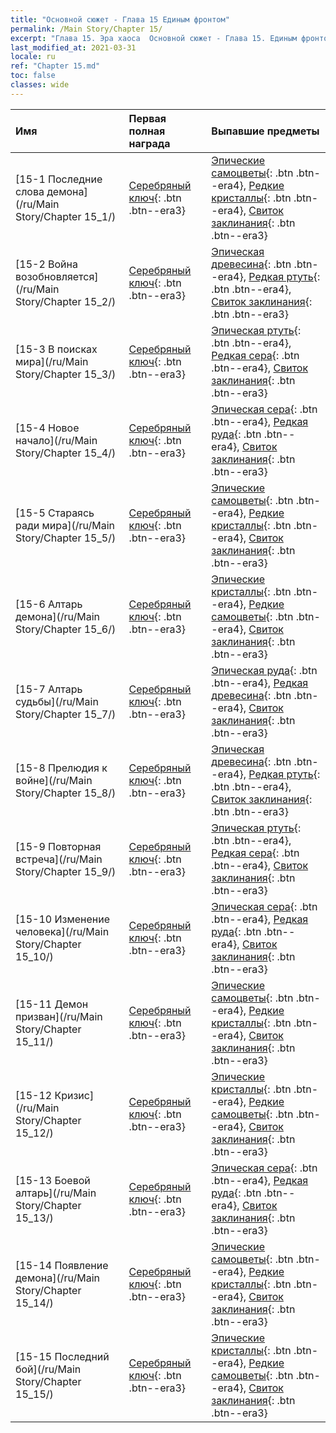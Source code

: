```yaml
---
title: "Основной сюжет - Глава 15 Единым фронтом"
permalink: /Main Story/Chapter 15/
excerpt: "Глава 15. Эра хаоса  Основной сюжет - Глава 15. Единым фронтом"
last_modified_at: 2021-03-31
locale: ru
ref: "Chapter 15.md"
toc: false
classes: wide
---
```


  | Имя |  Первая полная награда | Выпавшие предметы |
  |:------------|:------------|:------------| 
  | [15-1 Последние слова демона](/ru/Main Story/Chapter 15_1/) | [Серебряный ключ](/ru/Items/con_693/){: .btn .btn--era3} | [Эпические самоцветы](/ru/Items/mat_51/){: .btn .btn--era4}, [Редкие кристаллы](/ru/Items/mat_45/){: .btn .btn--era4}, [Свиток заклинания](/ru/Items/con_694/){: .btn .btn--era3} |
  | [15-2 Война возобновляется](/ru/Main Story/Chapter 15_2/) | [Серебряный ключ](/ru/Items/con_693/){: .btn .btn--era3} | [Эпическая древесина](/ru/Items/mat_48/){: .btn .btn--era4}, [Редкая ртуть](/ru/Items/mat_42/){: .btn .btn--era4}, [Свиток заклинания](/ru/Items/con_694/){: .btn .btn--era3} |
  | [15-3 В поисках мира](/ru/Main Story/Chapter 15_3/) | [Серебряный ключ](/ru/Items/con_693/){: .btn .btn--era3} | [Эпическая ртуть](/ru/Items/mat_49/){: .btn .btn--era4}, [Редкая сера](/ru/Items/mat_43/){: .btn .btn--era4}, [Свиток заклинания](/ru/Items/con_694/){: .btn .btn--era3} |
  | [15-4 Новое начало](/ru/Main Story/Chapter 15_4/) | [Серебряный ключ](/ru/Items/con_693/){: .btn .btn--era3} | [Эпическая сера](/ru/Items/mat_50/){: .btn .btn--era4}, [Редкая руда](/ru/Items/mat_40/){: .btn .btn--era4}, [Свиток заклинания](/ru/Items/con_694/){: .btn .btn--era3} |
  | [15-5 Стараясь ради мира](/ru/Main Story/Chapter 15_5/) | [Серебряный ключ](/ru/Items/con_693/){: .btn .btn--era3} | [Эпические самоцветы](/ru/Items/mat_51/){: .btn .btn--era4}, [Редкие кристаллы](/ru/Items/mat_45/){: .btn .btn--era4}, [Свиток заклинания](/ru/Items/con_694/){: .btn .btn--era3} |
  | [15-6 Алтарь демона](/ru/Main Story/Chapter 15_6/) | [Серебряный ключ](/ru/Items/con_693/){: .btn .btn--era3} | [Эпические кристаллы](/ru/Items/mat_52/){: .btn .btn--era4}, [Редкие самоцветы](/ru/Items/mat_44/){: .btn .btn--era4}, [Свиток заклинания](/ru/Items/con_694/){: .btn .btn--era3} |
  | [15-7 Алтарь судьбы](/ru/Main Story/Chapter 15_7/) | [Серебряный ключ](/ru/Items/con_693/){: .btn .btn--era3} | [Эпическая руда](/ru/Items/mat_47/){: .btn .btn--era4}, [Редкая древесина](/ru/Items/mat_41/){: .btn .btn--era4}, [Свиток заклинания](/ru/Items/con_694/){: .btn .btn--era3} |
  | [15-8 Прелюдия к войне](/ru/Main Story/Chapter 15_8/) | [Серебряный ключ](/ru/Items/con_693/){: .btn .btn--era3} | [Эпическая древесина](/ru/Items/mat_48/){: .btn .btn--era4}, [Редкая ртуть](/ru/Items/mat_42/){: .btn .btn--era4}, [Свиток заклинания](/ru/Items/con_694/){: .btn .btn--era3} |
  | [15-9 Повторная встреча](/ru/Main Story/Chapter 15_9/) | [Серебряный ключ](/ru/Items/con_693/){: .btn .btn--era3} | [Эпическая ртуть](/ru/Items/mat_49/){: .btn .btn--era4}, [Редкая сера](/ru/Items/mat_43/){: .btn .btn--era4}, [Свиток заклинания](/ru/Items/con_694/){: .btn .btn--era3} |
  | [15-10 Изменение человека](/ru/Main Story/Chapter 15_10/) | [Серебряный ключ](/ru/Items/con_693/){: .btn .btn--era3} | [Эпическая сера](/ru/Items/mat_50/){: .btn .btn--era4}, [Редкая руда](/ru/Items/mat_40/){: .btn .btn--era4}, [Свиток заклинания](/ru/Items/con_694/){: .btn .btn--era3} |
  | [15-11 Демон призван](/ru/Main Story/Chapter 15_11/) | [Серебряный ключ](/ru/Items/con_693/){: .btn .btn--era3} | [Эпические самоцветы](/ru/Items/mat_51/){: .btn .btn--era4}, [Редкие кристаллы](/ru/Items/mat_45/){: .btn .btn--era4}, [Свиток заклинания](/ru/Items/con_694/){: .btn .btn--era3} |
  | [15-12 Кризис](/ru/Main Story/Chapter 15_12/) | [Серебряный ключ](/ru/Items/con_693/){: .btn .btn--era3} | [Эпические кристаллы](/ru/Items/mat_52/){: .btn .btn--era4}, [Редкие самоцветы](/ru/Items/mat_44/){: .btn .btn--era4}, [Свиток заклинания](/ru/Items/con_694/){: .btn .btn--era3} |
  | [15-13 Боевой алтарь](/ru/Main Story/Chapter 15_13/) | [Серебряный ключ](/ru/Items/con_693/){: .btn .btn--era3} | [Эпическая сера](/ru/Items/mat_50/){: .btn .btn--era4}, [Редкая руда](/ru/Items/mat_40/){: .btn .btn--era4}, [Свиток заклинания](/ru/Items/con_694/){: .btn .btn--era3} |
  | [15-14 Появление демона](/ru/Main Story/Chapter 15_14/) | [Серебряный ключ](/ru/Items/con_693/){: .btn .btn--era3} | [Эпические самоцветы](/ru/Items/mat_51/){: .btn .btn--era4}, [Редкие кристаллы](/ru/Items/mat_45/){: .btn .btn--era4}, [Свиток заклинания](/ru/Items/con_694/){: .btn .btn--era3} |
  | [15-15 Последний бой](/ru/Main Story/Chapter 15_15/) | [Серебряный ключ](/ru/Items/con_693/){: .btn .btn--era3} | [Эпические кристаллы](/ru/Items/mat_52/){: .btn .btn--era4}, [Редкие самоцветы](/ru/Items/mat_44/){: .btn .btn--era4}, [Свиток заклинания](/ru/Items/con_694/){: .btn .btn--era3} |
